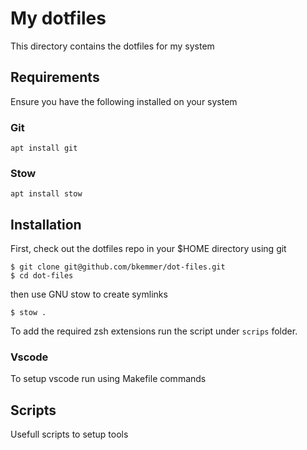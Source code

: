 # My dotfiles

This directory contains the dotfiles for my system

## Requirements

Ensure you have the following installed on your system

### Git

```
apt install git
```

### Stow

```
apt install stow
```

## Installation

First, check out the dotfiles repo in your $HOME directory using git

```
$ git clone git@github.com/bkemmer/dot-files.git
$ cd dot-files
```

then use GNU stow to create symlinks

```
$ stow .
```

To add the required zsh extensions run the script under `scrips` folder.

### Vscode

To setup vscode run using Makefile commands

## Scripts

Usefull scripts to setup tools

